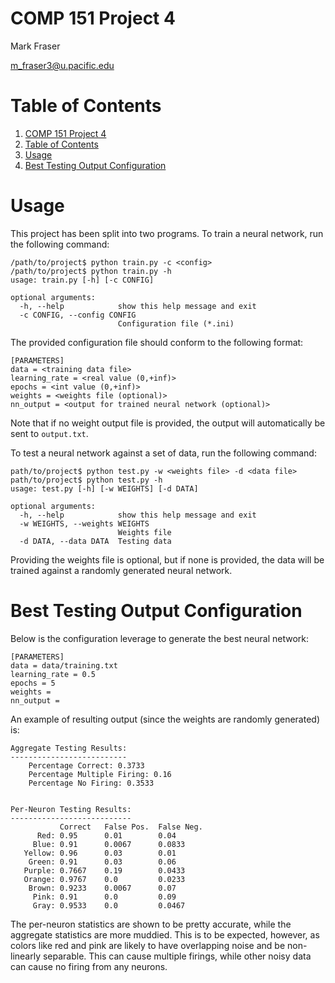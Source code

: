 # COMP 151 Project 4

Mark Fraser

m_fraser3@u.pacific.edu

# Table of Contents

1. [COMP 151 Project 4](#comp-151-project-4)
2. [Table of Contents](#table-of-contents)
3. [Usage](#usage)
4. [Best Testing Output Configuration](#best-testing-output-configuration)

# Usage

This project has been split into two programs.  To train a neural network, run
the following command:

```
/path/to/project$ python train.py -c <config>
/path/to/project$ python train.py -h
usage: train.py [-h] [-c CONFIG]

optional arguments:
  -h, --help            show this help message and exit
  -c CONFIG, --config CONFIG
                        Configuration file (*.ini)
```

The provided configuration file should conform to the following format:

```
[PARAMETERS]
data = <training data file>
learning_rate = <real value (0,+inf)>
epochs = <int value (0,+inf)>
weights = <weights file (optional)>
nn_output = <output for trained neural network (optional)>
```

Note that if no weight output file is provided, the output will automatically be
sent to `output.txt`.

To test a neural network against a set of data, run the following command:

```
path/to/project$ python test.py -w <weights file> -d <data file>
path/to/project$ python test.py -h
usage: test.py [-h] [-w WEIGHTS] [-d DATA]

optional arguments:
  -h, --help            show this help message and exit
  -w WEIGHTS, --weights WEIGHTS
                        Weights file
  -d DATA, --data DATA  Testing data
```

Providing the weights file is optional, but if none is provided, the data will
be trained against a randomly generated neural network.

# Best Testing Output Configuration

Below is the configuration leverage to generate the best neural network:

```
[PARAMETERS]
data = data/training.txt
learning_rate = 0.5
epochs = 5
weights =
nn_output =
```

An example of resulting output (since the weights are randomly generated) is:

```
Aggregate Testing Results:
--------------------------
    Percentage Correct: 0.3733
    Percentage Multiple Firing: 0.16
    Percentage No Firing: 0.3533


Per-Neuron Testing Results:
---------------------------
           Correct   False Pos.  False Neg.
      Red: 0.95      0.01        0.04
     Blue: 0.91      0.0067      0.0833
   Yellow: 0.96      0.03        0.01
    Green: 0.91      0.03        0.06
   Purple: 0.7667    0.19        0.0433
   Orange: 0.9767    0.0         0.0233
    Brown: 0.9233    0.0067      0.07
     Pink: 0.91      0.0         0.09
     Gray: 0.9533    0.0         0.0467
```

The per-neuron statistics are shown to be pretty accurate, while the aggregate
statistics are more muddied.  This is to be expected, however, as colors like
red and pink are likely to have overlapping noise and be non-linearly separable.
This can cause multiple firings, while other noisy data can cause no firing from
any neurons.
